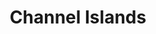 ---
unit_code: "CHIS"
unit_name: "Channel Islands NP"
unit_type: "National Park"
nps_region: "Pacific West"
scalerank: 5
note: "null"
name: "Channel Islands"
featureclass: "National Park Service"
geojson: >-
  {"type":"Feature","properties":{},"geometry":{"type":"Polygon","coordinates":[[[-120.04414876302087,34.037272135416686],[-120.04231770833326,34.028076171875114],[-120.04992675781244,34.015625],[-120.0469970703125,34.00382486979163],[-120.03397623697919,33.98958333333343],[-120.00834147135419,33.97900390625006],[-119.98038736979169,33.98347981770843],[-119.97875976562494,33.95939127604163],[-119.970703125,33.952921549479186],[-119.96883138020837,33.94112141927093],[-119.9996337890625,33.94148763020843],[-120.01896158854163,33.934163411458314],[-120.0496826171875,33.91479492187494],[-120.07128906249994,33.91178385416674],[-120.08064778645831,33.906372070312614],[-120.10131835937494,33.9069010416668],[-120.1090087890625,33.89973958333343],[-120.10990397135419,33.893147786458314],[-120.12418619791657,33.89510091145837],[-120.13338216145831,33.90283203125],[-120.15262858072919,33.91170247395837],[-120.17561848958331,33.92224121093744],[-120.18448893229169,33.9374186197918],[-120.18941243489587,33.94478352864576],[-120.19807942708337,33.95210774739587],[-120.21024576822919,33.972493489583314],[-120.2193603515625,33.9767252604168],[-120.22550455729169,33.988444010416686],[-120.2371826171875,33.99169921875],[-120.24853515625,34.0011393229168],[-120.23657226562489,34.008789062500114],[-120.21761067708337,34.010538736979186],[-120.2010498046875,34.00467936197924],[-120.18583170572919,34.00891113281256],[-120.17097981770837,34.007405598958314],[-120.15848795572913,34.015950520833314],[-120.14546712239587,34.02449544270843],[-120.1361083984375,34.024739583333314],[-120.0966796875,34.01786295572924],[-120.07246907552087,34.02490234375],[-120.057861328125,34.03780110677087],[-120.04414876302087,34.037272135416686]]]}}
number: 5
title: "Channel Islands"
---